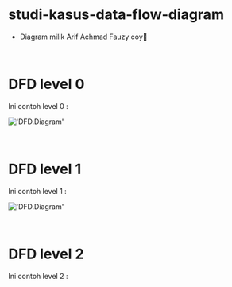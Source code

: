 # studi-kasus-data-flow-diagram

* Diagram milik Arif Achmad Fauzy coy🗿

<br>

# DFD level 0
Ini contoh level 0 :

!['DFD.Diagram'](https://g.top4top.io/p_2600t208c1.png)

<br>

# DFD level 1
Ini contoh level 1 :

!['DFD.Diagram'](https://a.top4top.io/p_26009aun31.png)

<br>

# DFD level 2
Ini contoh level 2 :

